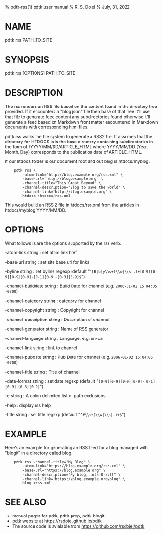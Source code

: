 % pdtk-rss(1) pdtk user manual
% R. S. Doiel
% July, 31, 2022

# NAME

pdtk rss PATH_TO_SITE

# SYNOPSIS

pdtk rss [OPTIONS] PATH_TO_SITE 

# DESCRIPTION

The rss renders an RSS file based on the content found in the
directory tree provided. If it encounters a "blog.json" file then
base of that tree it'll use that file to generate feed content 
any subdirectories found otherwise it'll generate a feed based
on Markdown front matter encountered in Markdown documents with
corresponding html files.

pdtk rss walks the file system to generate a RSS2 file. It assumes 
that the directory for HTDOCS is is the base directory containing 
subdirectories in the form of /YYYY/MM/DD/ARTICLE_HTML where 
YYYY/MM/DD (Year, Month, Day) corresponds to the publication date 
of ARTICLE_HTML.

If our htdocs folder is our document root and out blog is
htdocs/myblog.

```shell
    pdtk rss \
        -atom-link="http://blog.example.org/rss.xml" \
        -base-url="http://blog.example.org" \
        -channel-title="This Great Beyond" \
        -channel-description="Blog to save the world" \
        -channel-link="http://blog.example.org" \
        htdocs >htdocs/rss.xml
```

This would build an RSS 2 file in htdocs/rss.xml from the
articles in htdocs/myblog/YYYY/MM/DD.

# OPTIONS

What follows is are the options supported by the rss verb.

-atom-link string
: set atom:link href

-base-url string
: set site base url for links

-byline string
: set byline regexp (default "`^[B|b]y\\s+(\\w|\\s|.)+[0-9][0-9][0-9][0-9]-[0-1][0-9]-[0-3][0-9]$`")

-channel-builddate string
: Build Date for channel (e.g. `2006-01-02 15:04:05 -0700`)

-channel-category string
: category for channel

-channel-copyright string
: Copyright for channel

-channel-description string
: Description of channel

-channel-generator string
: Name of RSS generator

-channel-language string
: Language, e.g. en-ca

-channel-link string
: link to channel

-channel-pubdate string
: Pub Date for channel (e.g. `2006-01-02 15:04:05 -0700`)

-channel-title string
: Title of channel

-date-format string
: set date regexp (default "`[0-9][0-9][0-9][0-9]-[0-1][0-9]-[0-3][0-9]`")

-e string
: A colon delimited list of path exclusions

-help
: display rss help

-title string
: set title regexp (default "`^#\\s+(\\w|\\s|.)+$`")


# EXAMPLE

Here's an example for generating an RSS feed for a blog managed with "blogit"
in a directory called blog.

```shell
	pdtk rss -channel-title="My Blog" \
		-atom-link="https://blog.example.org/rss.xml" \
		-base-url="https://blog.example.org" \
        -channel-description="My blog, lots-O-rott" \
        -channel-link="https://blog.example.org/blog" \
        blog >rss.xml
```

# SEE ALSO

- manual pages for pdtk, pdtk-prep, pdtk-blogit
- pdtk website at https://rsdoiel.github.io/pdtk
- The source code is avialable from https://github.com/rsdoiel/pdtk


